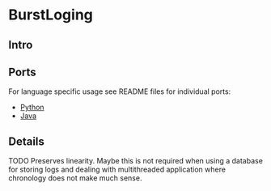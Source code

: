 # BurstLoging

## Intro

## Ports
For language specific usage see README files for individual ports:
* [Python](python/README.md)
* [Java](java/README.md)

## Details
TODO
Preserves linearity. Maybe this is not required when using a database for storing logs 
and dealing with multithreaded application where chronology does not make much sense.

